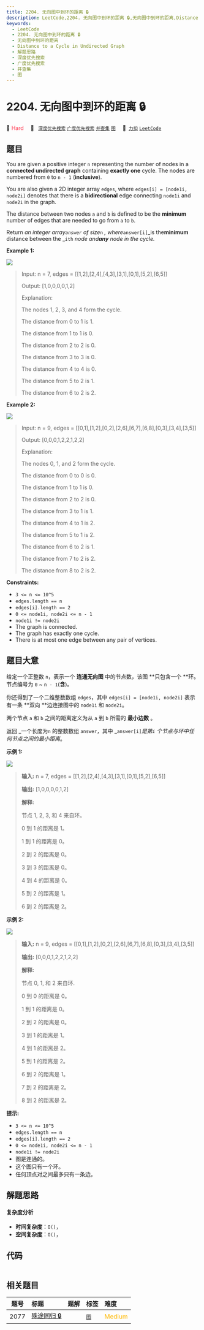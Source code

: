 ```yaml
---
title: 2204. 无向图中到环的距离 🔒
description: LeetCode,2204. 无向图中到环的距离 🔒,无向图中到环的距离,Distance to a Cycle in Undirected Graph,解题思路,深度优先搜索,广度优先搜索,并查集,图
keywords:
  - LeetCode
  - 2204. 无向图中到环的距离 🔒
  - 无向图中到环的距离
  - Distance to a Cycle in Undirected Graph
  - 解题思路
  - 深度优先搜索
  - 广度优先搜索
  - 并查集
  - 图
---
```


# 2204. 无向图中到环的距离 🔒

🔴 <font color=#ff334b>Hard</font>&emsp; 🔖&ensp; [`深度优先搜索`](/tag/depth-first-search.md) [`广度优先搜索`](/tag/breadth-first-search.md) [`并查集`](/tag/union-find.md) [`图`](/tag/graph.md)&emsp; 🔗&ensp;[`力扣`](https://leetcode.cn/problems/distance-to-a-cycle-in-undirected-graph) [`LeetCode`](https://leetcode.com/problems/distance-to-a-cycle-in-undirected-graph)

## 题目

You are given a positive integer `n` representing the number of nodes in a
**connected undirected graph** containing **exactly one** cycle. The nodes are
numbered from `0` to `n - 1` (**inclusive**).

You are also given a 2D integer array `edges`, where `edges[i] = [node1i,
node2i]` denotes that there is a **bidirectional** edge connecting `node1i`
and `node2i` in the graph.

The distance between two nodes `a` and `b` is defined to be the **minimum**
number of edges that are needed to go from `a` to `b`.

Return _an integer array`answer`_ _of size_`n` _, where_`answer[i]`_is
the**minimum** distance between the _`ith` _node and**any** node in the
cycle._



**Example 1:**

![](https://fastly.jsdelivr.net/gh/doocs/leetcode@main/solution/2200-2299/2204.Distance%20to%20a%20Cycle%20in%20Undirected%20Graph/images/image-20220315154238-1.png)

> Input: n = 7, edges = [[1,2],[2,4],[4,3],[3,1],[0,1],[5,2],[6,5]]
> 
> Output: [1,0,0,0,0,1,2]
> 
> Explanation:
> 
> The nodes 1, 2, 3, and 4 form the cycle.
> 
> The distance from 0 to 1 is 1.
> 
> The distance from 1 to 1 is 0.
> 
> The distance from 2 to 2 is 0.
> 
> The distance from 3 to 3 is 0.
> 
> The distance from 4 to 4 is 0.
> 
> The distance from 5 to 2 is 1.
> 
> The distance from 6 to 2 is 2.

**Example 2:**

![](https://fastly.jsdelivr.net/gh/doocs/leetcode@main/solution/2200-2299/2204.Distance%20to%20a%20Cycle%20in%20Undirected%20Graph/images/image-20220315154634-1.png)

> Input: n = 9, edges = [[0,1],[1,2],[0,2],[2,6],[6,7],[6,8],[0,3],[3,4],[3,5]]
> 
> Output: [0,0,0,1,2,2,1,2,2]
> 
> Explanation:
> 
> The nodes 0, 1, and 2 form the cycle.
> 
> The distance from 0 to 0 is 0.
> 
> The distance from 1 to 1 is 0.
> 
> The distance from 2 to 2 is 0.
> 
> The distance from 3 to 1 is 1.
> 
> The distance from 4 to 1 is 2.
> 
> The distance from 5 to 1 is 2.
> 
> The distance from 6 to 2 is 1.
> 
> The distance from 7 to 2 is 2.
> 
> The distance from 8 to 2 is 2.

**Constraints:**

  * `3 <= n <= 10^5`
  * `edges.length == n`
  * `edges[i].length == 2`
  * `0 <= node1i, node2i <= n - 1`
  * `node1i != node2i`
  * The graph is connected.
  * The graph has exactly one cycle.
  * There is at most one edge between any pair of vertices.


## 题目大意

给定一个正整数 `n`，表示一个 **连通无向图** 中的节点数，该图 **只包含一个  **环。节点编号为 `0` ~ `n - 1`(**含**)。

你还得到了一个二维整数数组 `edges`，其中 `edges[i] = [node1i, node2i]` 表示有一条 **双向  **边连接图中的
`node1i` 和 `node2i`。

两个节点 `a` 和 `b` 之间的距离定义为从 `a` 到 `b` 所需的 **最小边数** 。

返回 _一个长度为`n` 的整数数组 `answer`，其中 _`answer[i]`_是第`i` 个节点与环中任何节点之间的最小距离_。

**示例 1:**

![](https://fastly.jsdelivr.net/gh/doocs/leetcode@main/solution/2200-2299/2204.Distance%20to%20a%20Cycle%20in%20Undirected%20Graph/images/image-20220315154238-1.png)

> 
> 
> 
> 
> 
> **输入:** n = 7, edges = [[1,2],[2,4],[4,3],[3,1],[0,1],[5,2],[6,5]]
> 
> **输出:** [1,0,0,0,0,1,2]
> 
> **解释:**
> 
> 节点 1, 2, 3, 和 4 来自环。
> 
> 0 到 1 的距离是 1。
> 
> 1 到 1 的距离是 0。
> 
> 2 到 2 的距离是 0。
> 
> 3 到 3 的距离是 0。
> 
> 4 到 4 的距离是 0。
> 
> 5 到 2 的距离是 1。
> 
> 6 到 2 的距离是 2。
> 
> 

**示例 2:**

![](https://fastly.jsdelivr.net/gh/doocs/leetcode@main/solution/2200-2299/2204.Distance%20to%20a%20Cycle%20in%20Undirected%20Graph/images/image-20220315154634-1.png)

> 
> 
> 
> 
> 
> **输入:** n = 9, edges = [[0,1],[1,2],[0,2],[2,6],[6,7],[6,8],[0,3],[3,4],[3,5]]
> 
> **输出:** [0,0,0,1,2,2,1,2,2]
> 
> **解释:**
> 
> 节点 0, 1, 和 2 来自环.
> 
> 0 到 0 的距离是 0。
> 
> 1 到 1 的距离是 0。
> 
> 2 到 2 的距离是 0。
> 
> 3 到 1 的距离是 1。
> 
> 4 到 1 的距离是 2。
> 
> 5 到 1 的距离是 2。
> 
> 6 到 2 的距离是 1。
> 
> 7 到 2 的距离是 2。
> 
> 8 到 2 的距离是 2。
> 
> 



**提示:**

  * `3 <= n <= 10^5`
  * `edges.length == n`
  * `edges[i].length == 2`
  * `0 <= node1i, node2i <= n - 1`
  * `node1i != node2i`
  * 图是连通的。
  * 这个图只有一个环。
  * 任何顶点对之间最多只有一条边。


## 解题思路

#### 复杂度分析

- **时间复杂度**：`O()`，
- **空间复杂度**：`O()`，

## 代码

```javascript

```

## 相关题目

<!-- prettier-ignore -->
| 题号 | 标题 | 题解 | 标签 | 难度 |
| :------: | :------ | :------: | :------ | :------ |
| 2077 | [殊途同归 🔒](https://leetcode.com/problems/paths-in-maze-that-lead-to-same-room) |  |  [`图`](/tag/graph.md) | <font color=#ffb800>Medium</font> |